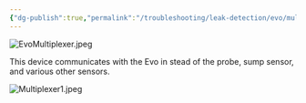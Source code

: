 ```yaml
---
{"dg-publish":true,"permalink":"/troubleshooting/leak-detection/evo/multiplexer/"}
---
```


![EvoMultiplexer.jpeg](/img/user/Assets/Images/EvoMultiplexer.jpeg)

This device communicates with the Evo in stead of the probe, sump sensor, and various other sensors.  

![Multiplexer1.jpeg](/img/user/Assets/Images/Multiplexer1.jpeg)

